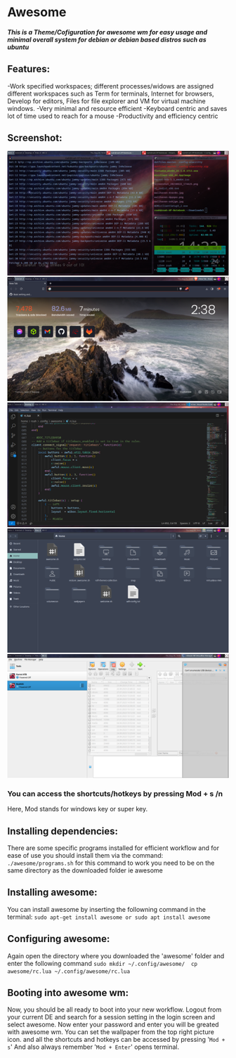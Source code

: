 # Awesome

#### _This is a Theme/Cofiguration for awesome wm for easy usage and minimal overall system for debian or debian based distros such as ubuntu_

## Features:
-Work specified workspaces; different processes/widows are assigned different workspaces such as Term for terminals, Internet for browsers, Develop for editors, Files for file explorer and VM for virtual machine windows.
-Very minimal and resource efficient
-Keyboard centric and saves lot of time used to reach for a mouse
-Productivity and efficiency centric

## Screenshot:
![Screenshot of RoahOS](screenshot.png)![Screenshot of RoahOS](screenshot2.png)
![Screenshot of RoahOS](screenshot3.png)![Screenshot of RoahOS](screenshot4.png)
![Screenshot of RoahOS](screenshot5.png)

### You can access the shortcuts/hotkeys by pressing Mod + s /n
Here, Mod stands for windows key or super key.

## Installing dependencies:
There are some specific programs installed for efficient workflow and for ease of use you should install them via the command:
`./awesome/programs.sh`
for this command to work you need to be on the same directory as the downloaded folder ie awesome

## Installing awesome:
You can install awesome by inserting the followning command in the terminal:
`sudo apt-get install awesome or
sudo apt install awesome`

## Configuring awesome:
Again open the directory where you downloaded the 'awesome' folder and enter the following command
`sudo mkdir ~/.config/awesome/ 
cp awesome/rc.lua ~/.config/awesome/rc.lua`

## Booting into awesome wm:
Now, you should be all ready to boot into your new workflow. Logout from your current DE and search for a session setting in the login screen and select awesome. Now enter your password and enter you will be greated with awesome wm.
You can set the wallpaper from the top right picture icon.
and all the shortcuts and hotkeys can be accessed by pressing '`Mod + s`'
And also always remember '`Mod + Enter`' opens terminal.





